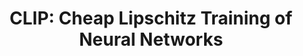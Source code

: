 ---
permalink: /publications/SSVM21/
title: "CLIP: Cheap Lipschitz Training of Neural Networks"
publication_info:
  status: "talk"
  type: "Oral Presentation"
  venue: "SSVM: International Conference on Scale Space and Variational Methods in Computer Vision"
  file: "https://unicloud.unicaen.fr/index.php/s/KJwXRB8Eg5waE26?dir=undefined&path=%2FOral%20Presentations&openfile=8665673"
  file_text: "Slides (via unicloud.unicaen)"
  year: "2021"
year: "2021"
---